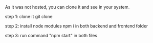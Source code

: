 As it was not hosted,
you can clone it and see in your system.

step 1: clone it 
git clone 

step 2: install node modules 
npm i 
in both backend and frontend folder

step 3: run command "npm start" in both files
